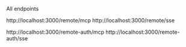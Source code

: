 All endpoints


http://localhost:3000/remote/mcp
http://localhost:3000/remote/sse


http://localhost:3000/remote-auth/mcp
http://localhost:3000/remote-auth/sse